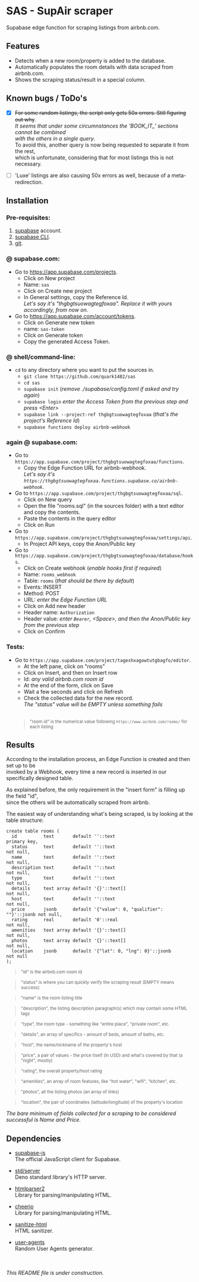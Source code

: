 # SAS - SupAir scraper
Supabase edge function for scraping listings from airbnb.com.


Features
--------

* Detects when a new room/property is added to the database.
* Automatically populates the room details with data scraped from airbnb.com.
* Shows the scraping status/result in a special column.


Known bugs / ToDo's
-------------------

- [x] ~~For some random listings, the script only gets 50x errors. Still figuring out why~~.
<br>*It seems that under some circumnstances the 'BOOK_IT_' sections cannot be combined
<br>with the others in a single query*.
<br>To avoid this, another query is now being requested to separate it from the rest,
<br>which is unfortunate, considering that for most listings this is not necessary.
- [ ] 'Luxe' listings are also causing 50x errors as well, because of a meta-redirection.


Installation
------------

### Pre-requisites:

1. [supabase](https://app.supabase.com/sign-up) account.
2. [supabase CLI](https://supabase.com/docs/guides/cli).
3. [git](https://git-scm.com/downloads).

### @ supabase.com:

* Go to https://app.supabase.com/projects.
    - Click on New project
    - Name: `sas`
    - Click on Create new project
    - In General settings, copy the Reference Id.
    <br>_Let's say it's "thgbgtsuowagtegfoxaa". Replace it with yours accordingly, from now on._
* Go to https://app.supabase.com/account/tokens.
    - Click on Generate new token
    - name: `sas-token`
    - Click on Generate token
    - Copy the generated Access Token.

### @ shell/command-line:

* `cd` to any directory where you want to put the sources in.
    - `git clone https://github.com/quark1482/sas`
    - `cd sas`
    - `supabase init` (_remove ./supabase/config.toml if asked and try again_)
    - `supabase login` _enter the Access Token from the previous step and press \<Enter\>_
    - `supabase link --project-ref thgbgtsuowagtegfoxaa` (_that's the project's Reference Id_)
    - `supabase functions deploy airbnb-webhook`

### again @ supabase.com:

* Go to ` https://app.supabase.com/project/thgbgtsuowagtegfoxaa/functions `.
    - Copy the Edge Function URL for airbnb-webhook.
    <br>_Let's say it's ` https://thgbgtsuowagtegfoxaa.functions.supabase.co/airbnb-webhook `._
* Go to ` https://app.supabase.com/project/thgbgtsuowagtegfoxaa/sql `.
    - Click on New query
    - Open the file "rooms.sql" (in the sources folder) with a text editor and copy the contents.
    - Paste the contents in the query editor
    - Click on Run
* Go to ` https://app.supabase.com/project/thgbgtsuowagtegfoxaa/settings/api `.
    - In Project API keys, copy the Anon/Public key
* Go to ` https://app.supabase.com/project/thgbgtsuowagtegfoxaa/database/hooks `.
    - Click on Create webhook (_enable hooks first if required_)
    - Name: `rooms_webhook`
    - Table: `rooms` (_that should be there by default_)
    - Events: INSERT
    - Method: POST
    - URL: _enter the Edge Function URL_
    - Click on Add new header
    - Header name: `Authorization`
    - Header value: _enter `Bearer`, \<Space\>, and then the Anon/Public key from the previous step_
    - Click on Confirm

### Tests:

* Go to ` https://app.supabase.com/project/tageshxagowtutgbagfo/editor `.
    - At the left pane, click on "rooms"
    - Click on Insert, and then on Insert row
    - Id: _any valid airbnb.com room id_
    - At the end of the form, click on Save
    - Wait a few seconds and click on Refresh
    - Check the collected data for the new record.
    <br>_The "status" value will be EMPTY unless something fails_<br><br>
    ><sup>"room id" is the numerical value following ` https://www.airbnb.com/rooms/ ` for each listing</sup>


Results
-------

According to the installation process, an Edge Function is created and then set up to be
<br>invoked by a Webhook, every time a new record is inserted in our specifically designed table.

As explained before, the only requirement in the "insert form" is filling up the field "id",
<br>since the others will be automatically scraped from airbnb.

The easiest way of understanding what's being scraped, is by looking at the table structure:

```
create table rooms (
  id          text       default ''::text                               primary key,
  status      text       default ''::text                               not null,
  name        text       default ''::text                               not null,
  description text       default ''::text                               not null,
  type        text       default ''::text                               not null,
  details     text array default '{}'::text[]                           not null,
  host        text       default ''::text                               not null,
  price       jsonb      default '{"value": 0, "qualifier": ""}'::jsonb not null,
  rating      real       default '0'::real                              not null,
  amenities   text array default '{}'::text[]                           not null,
  photos      text array default '{}'::text[]                           not null,
  location    jsonb      default '{"lat": 0, "lng": 0}'::jsonb          not null
);
```

><sup>"id" is the airbnb.com room id</sup>

><sup>"status" is where you can quickly verify the scraping result (EMPTY means success)</sup>

><sup>"name" is the room listing title</sup>

><sup>"description", the listing description paragraph(s) which may contain some HTML tags </sup>

><sup>"type", the room type - something like "entire place", "private room", etc. </sup>

><sup>"details", an array of specifics - amount of beds, amount of baths, etc. </sup>

><sup>"host", the name/nickname of the property's host</sup>

><sup>"price", a pair of values - the price itself (in USD) and what's covered by that (a "night", mostly) </sup>

><sup>"rating", the overall property/host rating</sup>

><sup>"amenities", an array of room features, like "hot water", "wifi", "kitchen", etc. </sup>

><sup>"photos", all the listing photos (an array of links)</sup>

><sup>"location", the pair of coordinates (latitude/longitude) of the property's location</sup>

_The bare minimum of fields collected for a scraping to be considered successful is Name and Price._


Dependencies
------------

* [supabase-js](https://github.com/supabase/supabase-js)
<br>The official JavaScript client for Supabase.

* [std/server](https://deno.land/std@0.177.0/http/server.ts)
<br>Deno standard library's HTTP server.

* [htmlparser2](https://github.com/fb55/htmlparser2)
<br>Library for parsing/manipulating HTML.

* [cheerio](https://github.com/cheeriojs/cheerio)
<br>Library for parsing/manipulating HTML.

* [sanitize-html](https://github.com/apostrophecms/sanitize-html)
<br>HTML sanitizer.

* [user-agents](https://github.com/intoli/user-agents)
<br>Random User Agents generator.


<br><br>
_This README file is under construction._